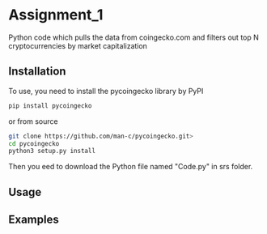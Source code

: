 # Assignment_1
Python code which pulls the data from coingecko.com and filters out top N cryptocurrencies by market capitalization
## Installation
To use, you need to install the pycoingecko library by
PyPI

```bash
pip install pycoingecko
```

or from source

```bash
git clone https://github.com/man-c/pycoingecko.git>
cd pycoingecko
python3 setup.py install
```
Then you eed to download the Python file named "Code.py" in srs folder. 
## Usage

## Examples
